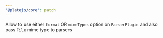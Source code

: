 ```yaml
---
'@platejs/core': patch
---
```


Allow to use either `format` OR `mimeTypes` option on `ParserPlugin` and also pass `File` mime type to parsers
